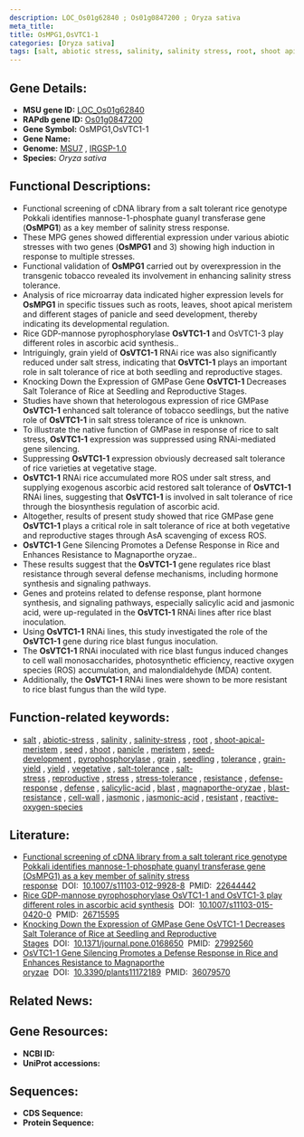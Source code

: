 ```yaml
---
description: LOC_Os01g62840 ; Os01g0847200 ; Oryza sativa
meta_title:
title: OsMPG1,OsVTC1-1
categories: [Oryza sativa]
tags: [salt, abiotic stress, salinity, salinity stress, root, shoot apical meristem, seed, shoot, panicle, meristem, seed development, pyrophosphorylase, grain, seedling, tolerance, grain yield, yield, vegetative, salt tolerance, salt stress, reproductive, stress, stress tolerance, resistance, defense response, defense, salicylic acid, blast, magnaporthe oryzae, blast resistance, cell wall, jasmonic, jasmonic acid, resistant, reactive oxygen species]
---
```


## Gene Details:
- **MSU gene ID:** [LOC_Os01g62840](http://rice.uga.edu/cgi-bin/ORF_infopage.cgi?orf=LOC_Os01g62840)  
- **RAPdb gene ID:** [Os01g0847200](https://rapdb.dna.affrc.go.jp/locus/?name=Os01g0847200)  
- **Gene Symbol:** OsMPG1,OsVTC1-1
- **Gene Name:**
- **Genome:**  [MSU7](http://rice.uga.edu/)&nbsp;,&nbsp;[IRGSP-1.0](https://rapdb.dna.affrc.go.jp/download/irgsp1.html)
- **Species:** *Oryza sativa*

## Functional Descriptions:
   - Functional screening of cDNA library from a salt tolerant rice genotype Pokkali identifies mannose-1-phosphate guanyl transferase gene (**OsMPG1**) as a key member of salinity stress response.
   - These MPG genes showed differential expression under various abiotic stresses with two genes (**OsMPG1** and 3) showing high induction in response to multiple stresses.
   - Functional validation of **OsMPG1** carried out by overexpression in the transgenic tobacco revealed its involvement in enhancing salinity stress tolerance.
   - Analysis of rice microarray data indicated higher expression levels for **OsMPG1** in specific tissues such as roots, leaves, shoot apical meristem and different stages of panicle and seed development, thereby indicating its developmental regulation.
   - Rice GDP-mannose pyrophosphorylase **OsVTC1-1** and OsVTC1-3 play different roles in ascorbic acid synthesis..
   - Intriguingly, grain yield of **OsVTC1-1** RNAi rice was also significantly reduced under salt stress, indicating that **OsVTC1-1** plays an important role in salt tolerance of rice at both seedling and reproductive stages.
   - Knocking Down the Expression of GMPase Gene **OsVTC1-1** Decreases Salt Tolerance of  Rice at Seedling and Reproductive Stages.
   - Studies have shown that heterologous expression of rice GMPase **OsVTC1-1**  enhanced salt tolerance of tobacco seedlings, but the native role of **OsVTC1-1** in  salt stress tolerance of rice is unknown.
   - To illustrate the native function of GMPase in response of rice to salt stress, **OsVTC1-1** expression was suppressed using RNAi-mediated gene silencing.
   - Suppressing **OsVTC1-1** expression obviously decreased salt tolerance of rice varieties at vegetative stage.
   - **OsVTC1-1** RNAi rice accumulated more ROS under salt stress, and supplying exogenous ascorbic acid restored salt tolerance of **OsVTC1-1** RNAi lines, suggesting that **OsVTC1-1** is involved in salt tolerance of rice through the biosynthesis regulation of ascorbic acid.
   - Altogether, results of present study showed that rice GMPase gene **OsVTC1-1** plays  a critical role in salt tolerance of rice at both vegetative and reproductive stages through AsA scavenging of excess ROS.
   - **OsVTC1-1** Gene Silencing Promotes a Defense Response in Rice and Enhances Resistance to Magnaporthe oryzae..
   - These results suggest that the **OsVTC1-1** gene regulates rice blast resistance through several defense mechanisms, including hormone synthesis and signaling pathways.
   - Genes and proteins related to defense response, plant hormone synthesis, and signaling pathways, especially salicylic acid and jasmonic acid, were up-regulated in the **OsVTC1-1** RNAi lines after rice blast inoculation.
   - Using **OsVTC1-1** RNAi lines, this study investigated the role of the **OsVTC1-1** gene during rice blast fungus inoculation.
   - The **OsVTC1-1** RNAi inoculated with rice blast fungus induced changes to cell wall monosaccharides, photosynthetic efficiency, reactive oxygen species (ROS) accumulation, and malondialdehyde (MDA) content.
   - Additionally, the **OsVTC1-1** RNAi lines were shown to be more resistant to rice blast fungus than the wild type.

## Function-related keywords:
   - [salt](/tags/salt/)&nbsp;,&nbsp;[abiotic-stress](/tags/abiotic-stress/)&nbsp;,&nbsp;[salinity](/tags/salinity/)&nbsp;,&nbsp;[salinity-stress](/tags/salinity-stress/)&nbsp;,&nbsp;[root](/tags/root/)&nbsp;,&nbsp;[shoot-apical-meristem](/tags/shoot-apical-meristem/)&nbsp;,&nbsp;[seed](/tags/seed/)&nbsp;,&nbsp;[shoot](/tags/shoot/)&nbsp;,&nbsp;[panicle](/tags/panicle/)&nbsp;,&nbsp;[meristem](/tags/meristem/)&nbsp;,&nbsp;[seed-development](/tags/seed-development/)&nbsp;,&nbsp;[pyrophosphorylase](/tags/pyrophosphorylase/)&nbsp;,&nbsp;[grain](/tags/grain/)&nbsp;,&nbsp;[seedling](/tags/seedling/)&nbsp;,&nbsp;[tolerance](/tags/tolerance/)&nbsp;,&nbsp;[grain-yield](/tags/grain-yield/)&nbsp;,&nbsp;[yield](/tags/yield/)&nbsp;,&nbsp;[vegetative](/tags/vegetative/)&nbsp;,&nbsp;[salt-tolerance](/tags/salt-tolerance/)&nbsp;,&nbsp;[salt-stress](/tags/salt-stress/)&nbsp;,&nbsp;[reproductive](/tags/reproductive/)&nbsp;,&nbsp;[stress](/tags/stress/)&nbsp;,&nbsp;[stress-tolerance](/tags/stress-tolerance/)&nbsp;,&nbsp;[resistance](/tags/resistance/)&nbsp;,&nbsp;[defense-response](/tags/defense-response/)&nbsp;,&nbsp;[defense](/tags/defense/)&nbsp;,&nbsp;[salicylic-acid](/tags/salicylic-acid/)&nbsp;,&nbsp;[blast](/tags/blast/)&nbsp;,&nbsp;[magnaporthe-oryzae](/tags/magnaporthe-oryzae/)&nbsp;,&nbsp;[blast-resistance](/tags/blast-resistance/)&nbsp;,&nbsp;[cell-wall](/tags/cell-wall/)&nbsp;,&nbsp;[jasmonic](/tags/jasmonic/)&nbsp;,&nbsp;[jasmonic-acid](/tags/jasmonic-acid/)&nbsp;,&nbsp;[resistant](/tags/resistant/)&nbsp;,&nbsp;[reactive-oxygen-species](/tags/reactive-oxygen-species/)

## Literature:
   - [Functional screening of cDNA library from a salt tolerant rice genotype Pokkali identifies mannose-1-phosphate guanyl transferase gene (OsMPG1) as a key member of salinity stress response](https://www.doi.org/10.1007/s11103-012-9928-8)&nbsp;&nbsp;DOI:&nbsp;&nbsp;[10.1007/s11103-012-9928-8](https://www.doi.org/10.1007/s11103-012-9928-8)&nbsp;&nbsp;PMID:&nbsp;&nbsp;[22644442](https://pubmed.ncbi.nlm.nih.gov/22644442/)
   - [Rice GDP-mannose pyrophosphorylase OsVTC1-1 and OsVTC1-3 play different roles in ascorbic acid synthesis](https://www.doi.org/10.1007/s11103-015-0420-0)&nbsp;&nbsp;DOI:&nbsp;&nbsp;[10.1007/s11103-015-0420-0](https://www.doi.org/10.1007/s11103-015-0420-0)&nbsp;&nbsp;PMID:&nbsp;&nbsp;[26715595](https://pubmed.ncbi.nlm.nih.gov/26715595/)
   - [Knocking Down the Expression of GMPase Gene OsVTC1-1 Decreases Salt Tolerance of Rice at Seedling and Reproductive Stages](https://www.doi.org/10.1371/journal.pone.0168650)&nbsp;&nbsp;DOI:&nbsp;&nbsp;[10.1371/journal.pone.0168650](https://www.doi.org/10.1371/journal.pone.0168650)&nbsp;&nbsp;PMID:&nbsp;&nbsp;[27992560](https://pubmed.ncbi.nlm.nih.gov/27992560/)
   - [OsVTC1-1 Gene Silencing Promotes a Defense Response in Rice and Enhances Resistance to Magnaporthe oryzae](https://www.doi.org/10.3390/plants11172189)&nbsp;&nbsp;DOI:&nbsp;&nbsp;[10.3390/plants11172189](https://www.doi.org/10.3390/plants11172189)&nbsp;&nbsp;PMID:&nbsp;&nbsp;[36079570](https://pubmed.ncbi.nlm.nih.gov/36079570/)

## Related News:

## Gene Resources:
- **NCBI ID:**  []()
- **UniProt accessions:** [](https://www.uniprot.org/uniprotkb//entry)

## Sequences:
- **CDS Sequence:**
- **Protein Sequence:**
